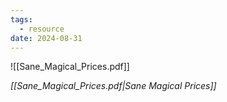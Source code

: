 ```yaml
---
tags:
  - resource
date: 2024-08-31
---
```

![[Sane_Magical_Prices.pdf]]

*[[Sane_Magical_Prices.pdf|Sane Magical Prices]]*
